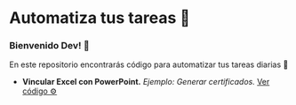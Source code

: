 # Automatiza tus tareas 🚀

### Bienvenido Dev! 👋

En este repositorio encontrarás código para automatizar tus tareas diarias 🤖

- **Vincular Excel con PowerPoint.** _Ejemplo: Generar certificados._ [Ver código ⚙️](/link-ppt-xls.vb)
